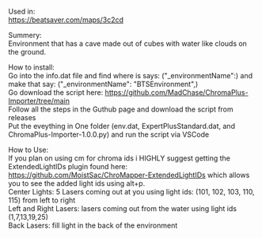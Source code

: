 Used in:  
https://beatsaver.com/maps/3c2cd

Summery:  
Environment that has a cave made out of cubes with water like clouds on the ground.

How to install:  
Go into the info.dat file and find where is says: ("_environmentName":) and make that say: ("_environmentName": "BTSEnvironment",)  
Go download the script here: https://github.com/MadChase/ChromaPlus-Importer/tree/main  
Follow all the steps in the Guthub page and download the script from releases  
Put the eveything in One folder (env.dat, ExpertPlusStandard.dat, and ChromaPlus-Importer-1.0.0.py) and run the script via VSCode   

How to Use:  
If you plan on using cm for chroma ids i HIGHLY suggest getting the ExtendedLightIDs plugin found here: https://github.com/MoistSac/ChroMapper-ExtendedLightIDs which allows you to see the added light ids using alt+p.   
Center Lights: 5 Lasers coming out at you using light ids: (101, 102, 103, 110, 115) from left to right  
Left and Right Lasers: lasers coming out from the water using light ids (1,7,13,19,25)  
Back Lasers: fill light in the back of the environment
